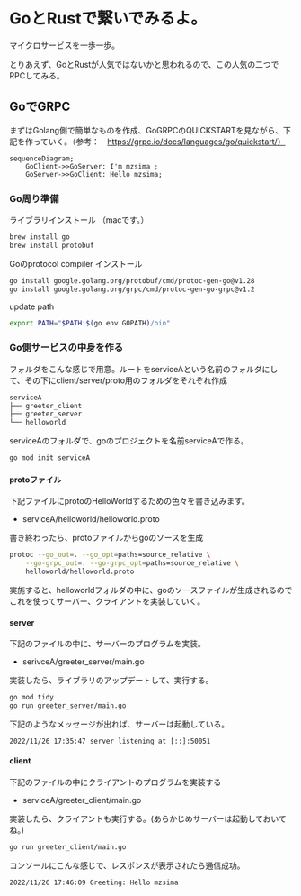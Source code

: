 # GoとRustで繋いでみるよ。

マイクロサービスを一歩一歩。

とりあえず、GoとRustが人気ではないかと思われるので、この人気の二つでRPCしてみる。

## GoでGRPC

まずはGolang側で簡単なものを作成、GoGRPCのQUICKSTARTを見ながら、下記を作っていく。（参考：　https://grpc.io/docs/languages/go/quickstart/）

```mermaid
sequenceDiagram;
    GoClient->>GoServer: I'm mzsima ;
    GoServer->>GoClient: Hello mzsima;
```

### Go周り準備

ライブラリインストール （macです。）

```sh
brew install go
brew install protobuf
```

Goのprotocol compiler インストール

```sh
go install google.golang.org/protobuf/cmd/protoc-gen-go@v1.28
go install google.golang.org/grpc/cmd/protoc-gen-go-grpc@v1.2
```

update path
```sh
export PATH="$PATH:$(go env GOPATH)/bin"
```

### Go側サービスの中身を作る

フォルダをこんな感じで用意。ルートをserviceAという名前のフォルダにして、その下にclient/server/proto用のフォルダをそれぞれ作成

```sh
serviceA
├── greeter_client
├── greeter_server
└── helloworld
```

serviceAのフォルダで、goのプロジェクトを名前serviceAで作る。

```sh
go mod init serviceA
```


#### protoファイル

下記ファイルにprotoのHelloWorldするための色々を書き込みます。

- serviceA/helloworld/helloworld.proto

書き終わったら、protoファイルからgoのソースを生成

```sh
protoc --go_out=. --go_opt=paths=source_relative \
    --go-grpc_out=. --go-grpc_opt=paths=source_relative \
    helloworld/helloworld.proto
```

実施すると、helloworldフォルダの中に、goのソースファイルが生成されるのでこれを使ってサーバー、クライアントを実装していく。


#### server

下記のファイルの中に、サーバーのプログラムを実装。

- serivceA/greeter_server/main.go

実装したら、ライブラリのアップデートして、実行する。

```sh
go mod tidy
go run greeter_server/main.go
```

下記のようなメッセージが出れば、サーバーは起動している。

```console
2022/11/26 17:35:47 server listening at [::]:50051
```

#### client

下記のファイルの中にクライアントのプログラムを実装する

- serviceA/greeter_client/main.go

実装したら、クライアントも実行する。(あらかじめサーバーは起動しておいてね。)

```sh
go run greeter_client/main.go
```

コンソールにこんな感じで、レスポンスが表示されたら通信成功。

```console
2022/11/26 17:46:09 Greeting: Hello mzsima
```